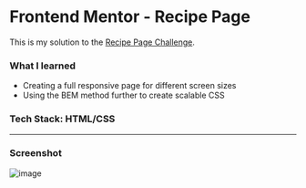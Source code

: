 # Frontend Mentor - Recipe Page

This is my solution to the [Recipe Page Challenge](https://www.frontendmentor.io/challenges/recipe-page-KiTsR8QQKm).

### What I learned
- Creating a full responsive page for different screen sizes
- Using the BEM method further to create scalable CSS

### Tech Stack: HTML/CSS

---

### Screenshot
![image](https://github.com/user-attachments/assets/9e135759-6cfe-41f9-889e-1315d03e2af5)


